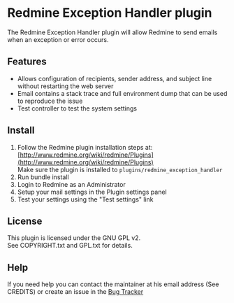 Redmine Exception Handler plugin
================================

The Redmine Exception Handler plugin will allow Redmine to send emails when an exception or error occurs.

Features
--------

* Allows configuration of recipients, sender address, and subject line without restarting the web server
* Email contains a stack trace and full environment dump that can be used to reproduce the issue
* Test controller to test the system settings

Install
-------

1. Follow the Redmine plugin installation steps at: [http://www.redmine.org/wiki/redmine/Plugins](http://www.redmine.org/wiki/redmine/Plugins)  
   Make sure the plugin is installed to `plugins/redmine_exception_handler`
2. Run bundle install
3. Login to Redmine as an Administrator
4. Setup your mail settings in the Plugin settings panel
5. Test your settings using the "Test settings" link

License
-------

This plugin is licensed under the GNU GPL v2.  
See COPYRIGHT.txt and GPL.txt for details.

Help
----

If you need help you can contact the maintainer at his email address (See CREDITS) or create an issue in the [Bug Tracker](https://projects.littlestreamsoftware.com/projects/show/redmine-exception)